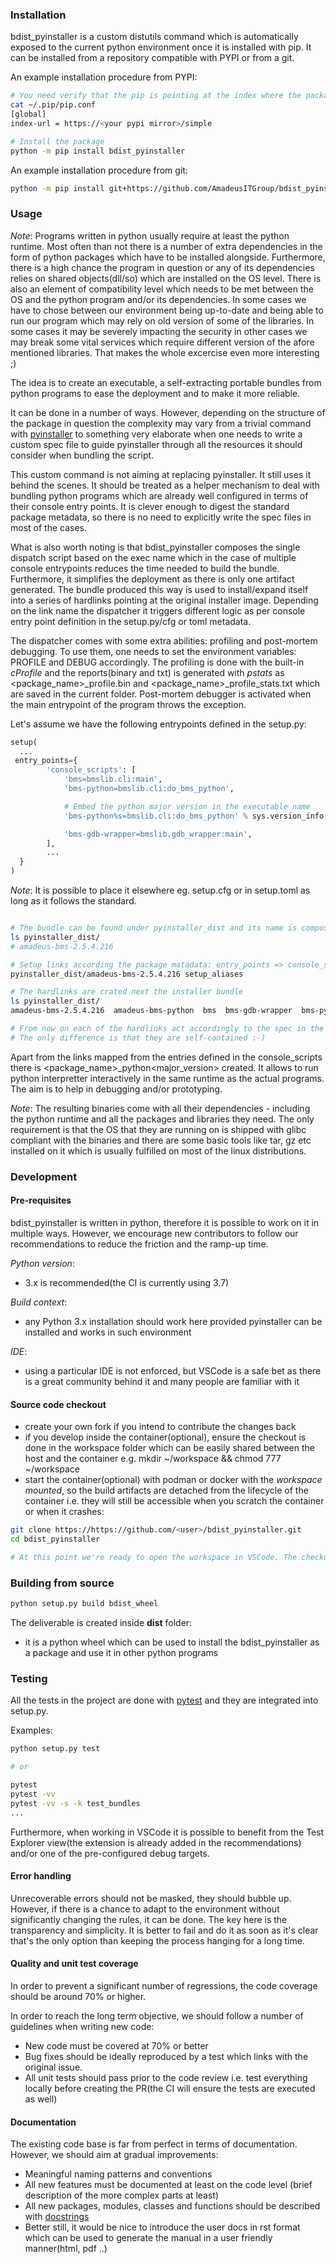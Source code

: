 ### Installation
bdist_pyinstaller is a custom distutils command which is automatically exposed to the current python environment once it is installed with pip.
It can be installed from a repository compatible with PYPI or from a git.

An example installation procedure from PYPI:

```sh
# You need verify that the pip is pointing at the index where the package in question is present if you are using the PYPI mirror and/or a private repo:
cat ~/.pip/pip.conf
[global]
index-url = https://<your pypi mirror>/simple

# Install the package
python -m pip install bdist_pyinstaller

```

An example installation procedure from git:

```sh
python -m pip install git+https://github.com/AmadeusITGroup/bdist_pyinstaller.git

```

### Usage

*Note*: Programs written in python usually require at least the python runtime. Most often than not there is a number of extra dependencies in the form of python packages which have to be installed alongside. Furthermore, there is a high chance the program in question or any of its dependencies relies on shared objects(dll/so) which are installed on the OS level. There is also an element of compatibility level which needs to be met between the OS and the python program and/or its dependencies. In some cases we have to chose between our environment being up-to-date and being able to run our program which may rely on old version of some of the libraries. In some cases it may be severely impacting the security in other cases we may break some vital services which require different version of the afore mentioned libraries.
That makes the whole excercise even more interesting ;)

The idea is to create an executable, a self-extracting portable bundles from python programs to ease the deployment and to make it more reliable.

It can be done in a number of ways. However, depending on the structure of the package in question the complexity may vary from a trivial command with [pyinstaller](https://pyinstaller.readthedocs.io/en/latest/usage.html) to something very elaborate when one needs to write a custom spec file to guide pyinstaller through all the resources it should consider when bundling the script.

This custom command is not aiming at replacing pyinstaller. It still uses it behind the scenes. It should be treated as a helper mechanism to deal with bundling python programs which are already well configured in terms of their console entry points. It is clever enough to digest the standard package metadata, so there is no need to explicitly write the spec files in most of the cases. 

What is also worth noting is that bdist_pyinstaller composes the single dispatch script based on the exec name which in the case of multiple console entrypoints reduces the time needed to build the bundle. Furthermore, it simplifies the deployment as there is only one artifact generated. The bundle produced this way is used to install/expand itself into a series of hardlinks pointing at the original installer image. Depending on the link name the dispatcher it triggers different logic as per console entry point definition in the setup.py/cfg or toml metadata.

The dispatcher comes with some extra abilities: profiling and post-mortem debugging. To use them, one needs to set the environment variables: PROFILE and DEBUG accordingly. 
The profiling is done with the built-in *cProfile* and the reports(binary and txt) is generated with *pstats* as <package_name>_profile.bin and <package_name>_profile_stats.txt which are saved in the current folder.
Post-mortem debugger is activated when the main entrypoint of the program throws the exception.


Let's assume we have the following entrypoints defined in the setup.py:

```python
setup(
  ...
 entry_points={
        'console_scripts': [
            'bms=bmslib.cli:main',
            'bms-python=bmslib.cli:do_bms_python',

            # Embed the python major version in the executable name
            'bms-python%s=bmslib.cli:do_bms_python' % sys.version_info[0],

            'bms-gdb-wrapper=bmslib.gdb_wrapper:main',
        ],
        ...
  }
)
```

*Note*: It is possible to place it elsewhere eg. setup.cfg or in setup.toml as long as it follows the standard.


```sh

# The bundle can be found under pyinstaller_dist and its name is composed <package_name>-<pacakge-version>
ls pyinstaller_dist/
# amadeus-bms-2.5.4.216

# Setup links according the package matadata: entry_points => console_scripts
pyinstaller_dist/amadeus-bms-2.5.4.216 setup_aliases

# The hardlinks are crated next the installer bundle
ls pyinstaller_dist/
amadeus-bms-2.5.4.216  amadeus-bms-python  bms	bms-gdb-wrapper  bms-python  bms-python3

# From now on each of the hardlinks act accordingly to the spec in the package setup.
# The only difference is that they are self-contained :-)

```

Apart from the links mapped from the entries defined in the console_scripts there is <package_name>_python<major_version> created. It allows to run python interpretter interactively in the same runtime as the actual programs. The aim is to help in debugging and/or prototyping.

*Note*: The resulting binaries come with all their dependencies - including the python runtime and all the packages and libraries they need. The only requirement is that the OS that they are running on is shipped with glibc compliant with the binaries and there are some basic tools like tar, gz etc installed on it which is usually fulfilled on most of the linux distributions.


### Development

#### Pre-requisites
bdist_pyinstaller is written in python, therefore it is possible to work on it in multiple ways. However, we encourage new contributors to follow our recommendations to reduce the friction and the ramp-up time.

*Python version*:
  * 3.x is recommended(the CI is currently using 3.7)

*Build context*:
  * any Python 3.x installation should work here provided pyinstaller can be installed and works in such environment

*IDE*:
  * using a particular IDE is not enforced, but VSCode is a safe bet as there is a great community behind it and many people are familiar with it


#### Source code checkout
  * create your own fork if you intend to contribute the changes back
  * if you develop inside the container(optional), ensure the checkout is done in the workspace folder which can be easily shared between the host and the container e.g. mkdir ~/workspace && chmod 777 ~/workspace
  * start the container(optional) with podman or docker with the *workspace mounted*, so the build artifacts are detached from the lifecycle of the container i.e. they will still be accessible when you scratch the container or when it crashes:

```sh
git clone https://https://github.com/<user>/bdist_pyinstaller.git 
cd bdist_pyinstaller

# At this point we're ready to open the workspace in VSCode. The checkout can also be done entirely from VSCode or other IDE.

```

### Building from source
```sh
python setup.py build bdist_wheel
```
The deliverable is created inside **dist** folder: 
  * it is a python wheel which can be used to install the bdist_pyinstaller as a package and use it in other python programs
  

### Testing
All the tests in the project are done with [pytest](https://docs.pytest.org/en/stable/) and they are integrated into setup.py.

Examples:

```sh
python setup.py test

# or

pytest
pytest -vv 
pytest -vv -s -k test_bundles
...
```

Furthermore, when working in VSCode it is possible to benefit from the Test Explorer view(the extension is already added in the recommendations) and/or one of the pre-configured debug targets.


#### Error handling
Unrecoverable errors should not be masked, they should bubble up. However, if there is a chance to adapt to the environment without significantly changing the rules, it can be done. The key here is the transparency and simplicity. 
It is better to fail and do it as soon as it's clear that's the only option than keeping the process hanging for a long time.

####  Quality and unit test coverage
In order to prevent a significant number of regressions, the code coverage should be around 70% or higher. 

In order to reach the long term objective, we should follow a number of guidelines when writing new code:
  * New code must be covered at 70% or better
  * Bug fixes should be ideally reproduced by a test which links with the original issue.
  * All unit tests should pass prior to the code review i.e. test everything locally before creating the PR(the CI will ensure the tests are executed as well)

#### Documentation
The existing code base is far from perfect in terms of documentation. However, we should aim at gradual improvements:
  * Meaningful naming patterns and conventions
  * All new features must be documented at least on the code level (brief description of the more complex parts at least)
  * All new packages, modules, classes and functions should be described with [docstrings](https://www.python.org/dev/peps/pep-0257/)
  * Better still, it would be nice to introduce the user docs in rst format which can be used to generate the manual in a user friendly manner(html, pdf ..)
